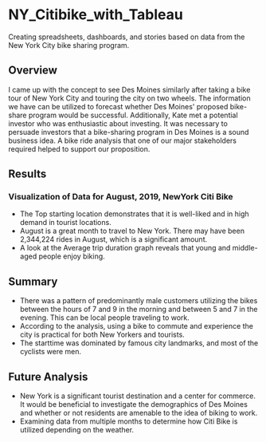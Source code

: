 # NY_Citibike_with_Tableau
Creating spreadsheets, dashboards, and stories based on data from the New York City bike sharing program.

## Overview
I came up with the concept to see Des Moines similarly after taking a bike tour of New York City and touring the city on two wheels. The information we have can be utilized to forecast whether Des Moines' proposed bike-share program would be successful. Additionally, Kate met a potential investor who was enthusiastic about investing. It was necessary to persuade investors that a bike-sharing program in Des Moines is a sound business idea. A bike ride analysis that one of our major stakeholders required helped to support our proposition.

## Results

### Visualization of Data for August, 2019, NewYork Citi Bike
- The Top starting location demonstrates that it is well-liked and in high demand in tourist locations.
- August is a great month to travel to New York. There may have been 2,344,224 rides in August, which is a significant amount.
- A look at the Average trip duration graph reveals that young and middle-aged people enjoy biking.

## Summary
- There was a pattern of predominantly male customers utilizing the bikes between the hours of 7 and 9 in the morning and between 5 and 7 in the evening. This can be local people traveling to work.
- According to the analysis, using a bike to commute and experience the city is practical for both New Yorkers and tourists.
- The starttime was dominated by famous city landmarks, and most of the cyclists were men.

## Future Analysis 
- New York is a significant tourist destination and a center for commerce. It would be beneficial to investigate the demographics of Des Moines and whether or not residents are amenable to the idea of biking to work.
- Examining data from multiple months to determine how Citi Bike is utilized depending on the weather.
